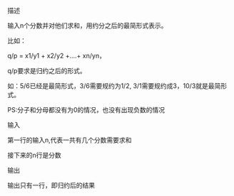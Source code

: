 描述

输入n个分数并对他们求和，用约分之后的最简形式表示。 

比如： 

q/p = x1/y1  + x2/y2 +....+ xn/yn， 

q/p要求是归约之后的形式。 

如：5/6已经是最简形式，3/6需要规约为1/2, 3/1需要规约成3，10/3就是最简形式。 

PS:分子和分母都没有为0的情况，也没有出现负数的情况

输入

第一行的输入n,代表一共有几个分数需要求和

接下来的n行是分数

输出

输出只有一行，即归约后的结果
